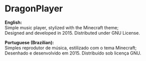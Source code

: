 # DragonPlayer
<strong>English:</strong><br>
Simple music player, stylized with the Minecraft theme;<br>
Designed and developed in 2015.
Distributed under GNU License.

<strong>Portuguese (Brazilian):</strong><br>
Simples reprodutor de música, estilizado com o tema Minecraft;<br>
Desenhado e desenvolvido em 2015.
Distribuído sob licença GNU.<br>

